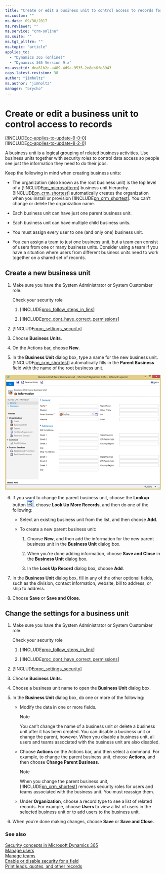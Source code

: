 ```yaml
---
title: "Create or edit a business unit to control access to records for Dynamics 365 Customer Engagement | MicrosoftDocs"
ms.custom: ""
ms.date: 09/30/2017
ms.reviewer: ""
ms.service: "crm-online"
ms.suite: ""
ms.tgt_pltfrm: ""
ms.topic: "article"
applies_to: 
  - "Dynamics 365 (online)"
  - "Dynamics 365 Version 9.x"
ms.assetid: dea61b2c-a489-4d9a-9535-2e8eb6fe8943
caps.latest.revision: 38
author: "jimholtz"
ms.author: "jimholtz"
manager: "brycho"
---
```

# Create or edit a business unit to control access to records

[!INCLUDE[cc-applies-to-update-9-0-0](../includes/cc_applies_to_update_9_0_0.md)]<br/>[!INCLUDE[cc-applies-to-update-8-2-0](../includes/cc_applies_to_update_8_2_0.md)]

A business unit is a logical grouping of related business activities. Use business units together with security roles to control data access so people see just the information they need to do their jobs.  
  
 Keep the following in mind when creating business units:  
  
-   The organization (also known as the root business unit) is the top level of a [!INCLUDE[pn_microsoftcrm](../includes/pn-microsoftcrm.md)] business unit hierarchy. [!INCLUDE[pn_crm_shortest](../includes/pn-crm-shortest.md)] automatically creates the organization when you install or provision [!INCLUDE[pn_crm_shortest](../includes/pn-crm-shortest.md)]. You can’t change or delete the organization name.  
  
-   Each business unit can have just one parent business unit.  
  
-   Each business unit can have multiple child business units.  
  
-   You must assign every user to one (and only one) business unit.  
  
-   You can assign a team to just one business unit, but a team can consist of users from one or many business units. Consider using a team if you have a situation where users from different business units need to work together on a shared set of records.  
  
<a name="bkmk1"></a>   
## Create a new business unit  
  
1.  Make sure you have the System Administrator or System Customizer role.  
  
    Check your security role  
  
    1. [!INCLUDE[proc_follow_steps_in_link](../includes/proc-follow-steps-in-link.md)]  
  
    2. [!INCLUDE[proc_dont_have_correct_permissions](../includes/proc-dont-have-correct-permissions.md)]  
  
2. [!INCLUDE[proc_settings_security](../includes/proc-settings-security.md)]  
  
3.  Choose **Business Units**.  
  
4.  On the Actions bar, choose **New**.  
  
5.  In the **Business Unit** dialog box, type a name for the new business unit. [!INCLUDE[pn_crm_shortest](../includes/pn-crm-shortest.md)] automatically fills in the **Parent Business** field with the name of the root business unit.  
  
 ![Business Unit dialog box in Dynamics 365](media/business-unit-dialog-box.png "Business Unit dialog box in Dynamics 365")  
  
6.  If you want to change the parent business unit, choose the **Lookup** button ![Lookup button](media/lookup-button-4.gif "Lookup button"), choose **Look Up More Records**, and then do one of the following:  
  
    -   Select an existing business unit from the list, and then choose **Add**.  
  
    -   To create a new parent business unit:  
  
        1.  Choose **New**, and then add the information for the new parent business unit in the **Business Unit** dialog box.  
  
        2.  When you’re done adding information, choose **Save and Close** in the **Business Unit** dialog box.  
  
        3.  In the **Look Up Record** dialog box, choose **Add**.  
  
7.  In the **Business Unit** dialog box, fill in any of the other optional fields, such as the division, contact information, website, bill to address, or ship to address.  
  
8.  Choose **Save** or **Save and Close**.  
  
<a name="bkmk2"></a>   
## Change the settings for a business unit  
  
1.  Make sure you have the System Administrator or System Customizer role.  
  
    Check your security role  
  
    1. [!INCLUDE[proc_follow_steps_in_link](../includes/proc-follow-steps-in-link.md)]  
  
    2. [!INCLUDE[proc_dont_have_correct_permissions](../includes/proc-dont-have-correct-permissions.md)]  
  
2. [!INCLUDE[proc_settings_security](../includes/proc-settings-security.md)]  
  
3.  Choose **Business Units**.  
  
4.  Choose a business unit name to open the **Business Unit** dialog box.  
  
5.  In the **Business Unit** dialog box, do one or more of the following:  
  
    -   Modify the data in one or more fields.  
  
        > [!NOTE]
        >  You can’t change the name of a business unit or delete a business unit after it has been created. You can disable a business unit or change the parent, however. When you disable a business unit, all users and teams associated with the business unit are also disabled.  
  
    -   Choose **Actions** on the Actions bar, and then select a command. For example, to change the parent business unit, choose **Actions**, and then choose **Change Parent Business**.  
  
        > [!NOTE]
        >  When you change the parent business unit, [!INCLUDE[pn_crm_shortest](../includes/pn-crm-shortest.md)] removes security roles for users and teams associated with the business unit. You must reassign them.  
  
    -   Under **Organization**, choose a record type to see a list of related records. For example, choose **Users** to view a list of users in the selected business unit or to add users to the business unit.  
  
6.  When you’re done making changes, choose **Save** or **Save and Close**.  
  
### See also  
 [Security concepts in Microsoft Dynamics 365](https://docs.microsoft.com/dynamics365/customer-engagement/admin/security-concepts)   
 [Manage users](https://docs.microsoft.com/dynamics365/customer-engagement/admin/create-users-assign-online-security-roles)   
 [Manage teams](manage-teams.md)   
 [Enable or disable security for a field](https://docs.microsoft.com/dynamics365/customer-engagement/admin/enable-disable-security-field)   
 [Print leads, quotes, and other records](https://docs.microsoft.com/dynamics365/customer-engagement/admin/create-edit-business-unit-control-access-records)
